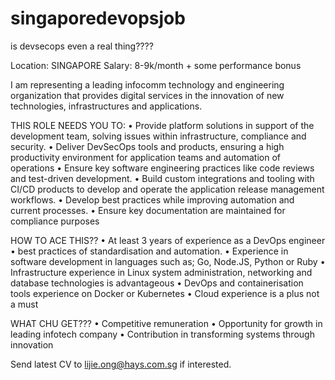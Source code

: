 # singaporedevopsjob
is devsecops even a real thing????

Location: SINGAPORE
Salary: 8-9k/month + some performance bonus

I am representing a leading infocomm technology and engineering organization that provides digital services in the innovation of new technologies, infrastructures and applications.

THIS ROLE NEEDS YOU TO:
•	Provide platform solutions in support of the development team, solving issues within infrastructure, compliance and security.
•	Deliver DevSecOps tools and products, ensuring a high productivity environment for application teams and automation of operations
•	Ensure key software engineering practices like code reviews and test-driven development.
•	Build custom integrations and tooling with CI/CD products to develop and operate the application release management workflows.
•	Develop best practices while improving automation and current processes.
•	Ensure key documentation are maintained for compliance purposes

HOW TO ACE THIS??
•	At least 3 years of experience as a DevOps engineer 
•	best practices of standardisation and automation.
•	Experience in software development in languages such as; Go, Node.JS, Python or Ruby
•	Infrastructure experience in Linux system administration, networking and database technologies is advantageous
•	DevOps and containerisation tools experience on Docker or Kubernetes
•	Cloud experience is a plus not a must

WHAT CHU GET???
•	Competitive remuneration
•	Opportunity for growth in leading infotech company
•	Contribution in transforming systems through innovation

Send latest CV to lijie.ong@hays.com.sg if interested.


